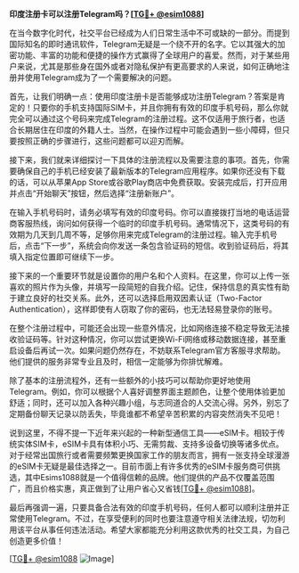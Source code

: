 **印度注册卡可以注册Telegram吗？[[TG💪+ @esim1088](https://t.me/s/esim1088)]**

在当今数字化时代，社交平台已经成为人们日常生活中不可或缺的一部分。而提到国际知名的即时通讯软件，Telegram无疑是一个绕不开的名字。它以其强大的加密功能、丰富的功能和便捷的操作方式赢得了全球用户的喜爱。然而，对于某些用户来说，尤其是那些身在国外或者对隐私保护有更高要求的人来说，如何正确地注册并使用Telegram成为了一个需要解决的问题。

首先，让我们明确一点：使用印度注册卡是否能够成功注册Telegram？答案是肯定的！只要你的手机支持国际SIM卡，并且你拥有有效的印度手机号码，那么你就完全可以通过这个号码来完成Telegram的注册过程。这不仅适用于旅行者，也适合长期居住在印度的外籍人士。当然，在操作过程中可能会遇到一些小障碍，但只要按照正确的步骤进行，这些问题都可以迎刃而解。

接下来，我们就来详细探讨一下具体的注册流程以及需要注意的事项。首先，你需要确保自己的手机已经安装了最新版本的Telegram应用程序。如果你还没有下载的话，可以从苹果App Store或谷歌Play商店中免费获取。安装完成后，打开应用并点击“开始聊天”按钮，然后选择“注册新账户”。

在输入手机号码时，请务必填写有效的印度号码。你可以直接拨打当地的电话运营商客服热线，询问如何获得一个临时的印度手机号码。通常情况下，这类号码的有效期为几天到几周不等，足够你用来完成Telegram的注册过程。输入完手机号后，点击“下一步”，系统会向你发送一条包含验证码的短信。收到验证码后，将其填入指定位置即可继续下一步。

接下来的一个重要环节就是设置你的用户名和个人资料。在这里，你可以上传一张喜欢的照片作为头像，并填写一段简短的自我介绍。记住，保持信息的真实性有助于建立良好的社交关系。此外，还可以选择启用双因素认证（Two-Factor Authentication），这样即使有人窃取了你的密码，也无法轻易登录你的账号。

在整个注册过程中，可能还会出现一些意外情况，比如网络连接不稳定导致无法接收验证码等。针对这种情况，你可以尝试更换Wi-Fi网络或移动数据连接，甚至重启设备后再试一次。如果问题仍然存在，不妨联系Telegram官方客服寻求帮助。他们提供的服务非常专业且及时，相信一定能够为你排忧解难。

除了基本的注册流程外，还有一些额外的小技巧可以帮助你更好地使用Telegram。例如，你可以根据个人喜好调整界面主题颜色，让整个使用体验更加舒适；同时，还可以加入各种兴趣小组，与志同道合的人交流心得。另外，别忘了定期备份聊天记录以防丢失，毕竟谁都不希望辛苦积累的内容突然消失不见吧！

说到这里，不得不提一下近年来兴起的一种新型通信工具——eSIM卡。相较于传统实体SIM卡，eSIM卡具有体积小巧、无需剪裁、支持多设备切换等诸多优点。对于经常出国旅行或者需要频繁更换国家工作的朋友而言，拥有一张支持全球漫游的eSIM卡无疑是最佳选择之一。目前市面上有许多优秀的eSIM卡服务商可供挑选，其中Esims1088就是一个值得信赖的品牌。他们提供的产品不仅覆盖范围广，而且价格实惠，真正做到了让用户省心又省钱[[TG💪+ @esim1088](https://t.me/s/esim1088)]。

最后再强调一遍，只要具备合法有效的印度手机号码，任何人都可以顺利注册并正常使用Telegram。不过，在享受便利的同时也要注意遵守相关法律法规，切勿利用该平台从事任何违法活动。希望大家都能充分利用这款优秀的社交工具，为自己创造更多价值！

[[TG💪+ @esim1088](https://t.me/s/esim1088) ![Image](https://i.postimg.cc/4NQfJmqS/Snipaste-2025-05-13-00-14-12.png)]